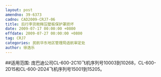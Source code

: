 ```yaml
---
layout: post
amendno: 39-6373
cadno: CAD2009-CRJ7-06
title: 后行李货舱释压壁板保护罩损坏
date: 2009-07-17 00:00:00 +0800
effdate: 2009-07-27 00:00:00 +0800
tag: CRJ7
categories: 民航华东地区管理局适航审定处
author: 徐逸乐
---
```


##适用范围:
庞巴迪公司CL-600-2C10飞机序列号10003到10268，CL-600-2D15和CL-600-2D24飞机序列号15001到15205。

